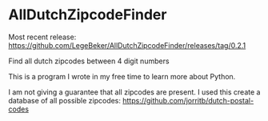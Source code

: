 # AllDutchZipcodeFinder

Most recent release: https://github.com/LegeBeker/AllDutchZipcodeFinder/releases/tag/0.2.1

Find all dutch zipcodes between 4 digit numbers

This is a program I wrote in my free time to learn more about Python.

I am not giving a guarantee that all zipcodes are present.
I used this create a database of all possible zipcodes: https://github.com/jorritb/dutch-postal-codes
